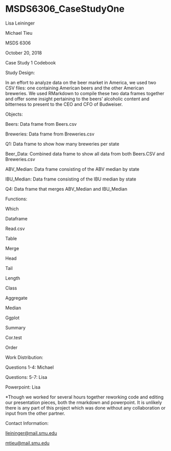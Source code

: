 # MSDS6306_CaseStudyOne

Lisa Leininger

Michael Tieu

MSDS 6306

October 20, 2018


Case Study 1 Codebook


Study Design:

In an effort to analyze data on the beer market in America, we used two CSV files: one containing American beers and the other American breweries. We used RMarkdown to compile these two data frames together and offer some insight pertaining to the beers’ alcoholic content and bitterness to present to the CEO and CFO of Budweiser.


Objects:

Beers: Data frame from Beers.csv

Breweries: Data frame from Breweries.csv

Q1: Data frame to show how many breweries per state

Beer_Data: Combined data frame to show all data from both Beers.CSV and Breweries.csv

ABV_Median: Data frame consisting of the ABV median by state

IBU_Median: Data frame consisting of the IBU median by state

Q4: Data frame that merges ABV_Median and IBU_Median


Functions:

Which

Dataframe

Read.csv

Table

Merge

Head

Tail

Length

Class

Aggregate

Median

Ggplot

Summary

Cor.test

Order



Work Distribution:

Questions 1-4: Michael

Questions: 5-7: Lisa

Powerpoint: Lisa

*Though we worked for several hours together reworking code and editing our presentation pieces, both the rmarkdown and powerpoint. It is unlikely there is any part of this project which was done without any collaboration or input from the other partner.


Contact Information:

lleininger@mail.smu.edu

mtieu@mail.smu.edu

